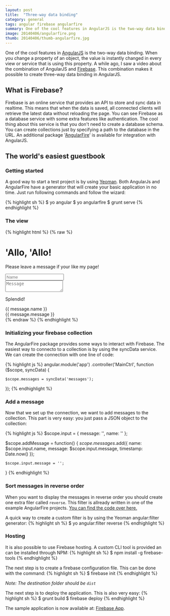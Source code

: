 ```yaml
---
layout: post
title:  "Three-way data binding"
category: general
tags: angular firebase angularfire
summary: One of the cool features in AngularJS is the two-way data binding. When you change a property of an object, the value is instantly changed in every view or service that is using this property. A while ago, I saw a video about the combination of AngularJS and Firebase. This combination makes it possible to create three-way data binding in AngularJS.
image: 20140406/angularfire.png
thumb: 20140406/thumb-angularfire.jpg
---
```


One of the cool features in <a href="http://angularjs.org/" target="_blank">AngularJS</a> is the two-way data binding.
 When you change a property of an object, the value is instantly changed in every view or service that is using this property.
 A while ago, I saw a video about the combination of AngularJS and
 <a href="https://www.firebase.com/" target="_blank">Firebase</a>.
 This combination makes it possible to create three-way data binding in AngularJS.

## What is Firebase?
Firebase is an online service that provides an API to store and sync data in realtime.
 This means that when the data is saved, all connected clients will retrieve the latest data without reloading the page.
 You can see Firebase as a database service with some extra features like authentication.
 The cool thing about this service is that you don't need to create a database schema.
 You can create collections just by specifying a path to the database in the URL.
 An additional package '<a href="https://www.firebase.com/quickstart/angularjs.html" target="_blank">AngularFire</a>' is available for integration with AngularJS.

## The world's easiest guestbook

### Getting started
A good way to start a test project is by using <a href="http://yeoman.io/" target="_blank">Yeoman</a>.
 Both AngularJs and AngularFire have a generator that will create your basic application in no time.
 Just run following commands and follow the wizard:

{% highlight sh %}
$ yo angular
$ yo angularfire
$ grunt serve
{% endhighlight %}

### The view
{% highlight html %}
{% raw  %}
<div class="jumbotron">
  <h1>'Allo, 'Allo!</h1>
  <p class="lead">
    Please leave a message if your like my page!
  </p>

  <div class="form-group">
      <input ng-model="input.name" placeholder="Name" class="form-control" />
  </div>
  <div class="form-group">
      <textarea ng-model="input.message" class="form-control" placeholder="Message"></textarea>
  </div>
  <p><a class="btn btn-lg btn-success" data-ng-click="addMessage()">Splendid!</a></p>
</div>

<div class="messages" ng-cloack="">
    <div class="message" id="message-{{ message.$id }}" ng-repeat="message in messages | orderByPriority | reverse">
        <div class="name">{{ message.name }}</div>
        <div class="content">
            {{ message.message }}
        </div>
    </div>
</div>
{% endraw %}
{% endhighlight %}

### Initializing your firebase collection
The AngularFire package provides some ways to interact with Firebase.
 The easiest way to connecto to a collection is by using the syncData service.
 We can create the connection with one line of code:

{% highlight js %}
angular.module('app')
  .controller('MainCtrl', function ($scope, syncData) {

    $scope.messages = syncData('messages');

  });
{% endhighlight %}

### Add a message
Now that we set up the connection, we want to add messages to the collection.
 This part is very easy: you just pass a JSON object to the collection:

{% highlight js %}
$scope.input = {
  message: '',
  name: ''
};

$scope.addMessage = function()
{
    $scope.messages.$add({
      name: $scope.input.name,
      message: $scope.input.message,
      timestamp: Date.now()
    });

    $scope.input.message = '';
}
{% endhighlight %}

### Sort messages in reverse order
When you want to display the messages in reverse order you should create one extra filer called `reverse`.
 This filter is allready written in one of the example AngularFire projects.
 <a href="https://github.com/firebase/angularFire-seed/blob/master/app/js/filters.js" target="_blank">You can find the code over here.</a>

A quick way to create a custom filter is by using the Yeoman angular:filter generator:
{% highlight sh %}
$ yo angular:filter reverse
{% endhighlight %}


### Hosting
It is also possible to use Firebase hosting.
 A custom CLI tool is provided an can be installed through NPM:
{% highlight sh %}
$ npm install -g firebase-tools
{% endhighlight %}

The next step is to create a firebase configuration file. This can be done with the command:
{% highlight sh %}
$ firebase init
{% endhighlight %}

*Note: The destination folder should be `dist`*

The next step is to deploy the application. This is also very easy:
{% highlight sh %}
$ grunt build
$ firebase deploy
{% endhighlight %}

The sample application is now available at: <a href="https://veewee.firebaseapp.com/" target="_blank">Firebase App</a>.

